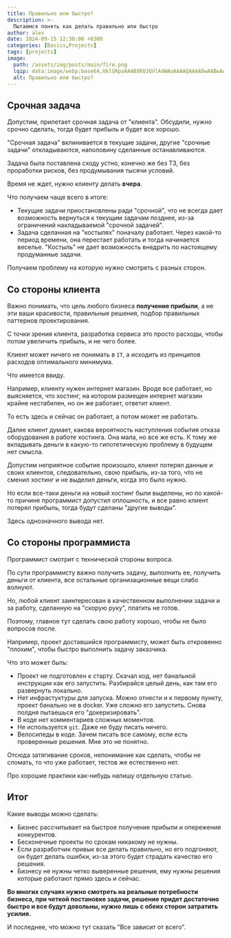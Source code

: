 ```yaml
---
title: Правильно или быстро?
description: >-
  Пытаемся понять как делать правильно или быстро
author: alex
date: 2024-09-15 12:30:00 +0300
categories: [Basics,Projects]
tags: [projects]
image:
  path: /assets/img/posts/main/fire.png
  lqip: data:image/webp;base64,UklGRpoAAABXRUJQVlA4WAoAAAAQAAAADwAABwAAQUxQSDIAAAARL0AmbZurmr57yyIiqE8oiG0bejIYEQTgqiDA9vqnsUSI6H+oAERp2HZ65qP/VIAWAFZQOCBCAAAA8AEAnQEqEAAIAAVAfCWkAALp8sF8rgRgAP7o9FDvMCkMde9PK7euH5M1m6VWoDXf2FkP3BqV0ZYbO6NA/VFIAAAA
  alt: Правильно или быстро?
---
```


## Срочная задача

Допустим, прилетает срочная задача от "клиента". Обсудили, нужно срочно сделать, тогда будет прибыль и будет все хорошо.

"Срочная задача" вклинивается в текущие задачи, другие "срочные задачи" откладываются, наполовину сделанные останавливаются.

Задача была поставлена сходу устно, конечно же без ТЗ, без проработки рисков, без продумывания тысячи условий.

Время не ждет, нужно клиенту делать **вчера**. 

Что получаем чаще всего в итоге:

- Текущие задачи приостановлены ради "срочной", что не всегда дает возможность вернуться к текущим задачам позднее, из-за ограничений накладываемой "срочной задачей".
- Задача сделанная на "костылях" поначалу работает. Через какой-то период времени, она перестает работать и тогда начинается веселье. "Костыль" не дает возможность внедрить по настоящему продуманные задачи.

Получаем проблему на которую нужно смотреть с разных сторон.

## Со стороны клиента

Важно понимать, что цель любого бизнеса **получение прибыли**, а не эти ваши красивости, правильные решения, подбор правильных паттернов проектирования.

С точки зрения клиента, разработка сервиса это просто расходы, чтобы потом увеличить прибыль, и не чего более.

Клиент может ничего не понимать в `IT`, а исходить из принципов расходов оптимального минимума. 

Что имеется ввиду.

Например, клиенту нужен интернет магазин. Вроде все работает, но выясняется, что хостинг, на котором размещен интернет магазин крайне нестабилен, но он же работает, ответит клиент.

То есть здесь и сейчас он работает, а потом может не работать.

Далее клиент думает, какова вероятность наступления события отказа оборудования в работе хостинга. Она мала, но все же есть. К тому же вкладывать деньги в какую-то гипотетическую проблему в будущем нет смысла.

Допустим неприятное событие произошло, клиент потерял данные и своих клиентов, следовательно, свою прибыль, из-за того, что не сменил хостинг и не выделил деньги, когда это было нужно.

Но если все-таки деньги на новый хостинг были выделены, но по какой-то причине программист допустил оплошность, и все равно клиент потерял прибыль, тогда будут сделаны "другие выводы".

Здесь однозначного вывода нет.

## Со стороны программиста

Программист смотрит с технической стороны вопроса.

По сути программисту важно получить задачу, выполнить ее, получить деньги от клиента, все остальные организационные вещи слабо волнуют.

Но, любой клиент заинтересован в качественном выполнении задачи и за работу, сделанную на "скорую руку", платить не готов.
 
Поэтому, главное тут сделать свою работу хорошо, чтобы не было вопросов после.

Например, проект доставшийся программисту, может быть откровенно "плохим", чтобы быстро выполнить задачу заказчика.

Что это может быть:

- Проект не подготовлен к старту. Скачал код, нет банальной инструкции как его запустить. Разбирайся целый день, как там его развернуть локально.
- Нет инфрастуктуры для запуска. Можно отнести и к первому пункту, проект банально не в docker. Уже сложно его запустить. Снова полдня пытаешься его "докеризировать".
- В коде нет комментариев сложных моментов.
- Не используется `git`. Даже не буду писать ничего.
- Велосипеды в коде. Зачем писать все самому, если есть проверенные решения. Мне это не понятно.

Отсюда затягивание сроков, непонимание как сделать, чтобы не сломать, то что уже работает, тестов же естественно нет.

Про хорошие практики как-нибудь напишу отдельную статью.

## Итог
 
Какие выводы можно сделать:

- Бизнес рассчитывает на быстрое получение прибыли и опережения конкурентов.
- Бесконечные проекты по срокам никакому не нужны.
- Если разработчик привык все делать правильно, но его подгоняют, он будет делать ошибки, из-за этого будет страдать качество его решения.
- Бизнесу не нужны четко выверенные решения, ему нужны решения которые работают прямо здесь и сейчас.

**Во многих случаях нужно смотреть на реальные потребности бизнеса, при четкой постановке задачи, решение придет достаточно быстро и все будут довольны, нужно лишь с обеих сторон затратить усилия.**

И последнее, что можно тут сказать "Все зависит от всего".
